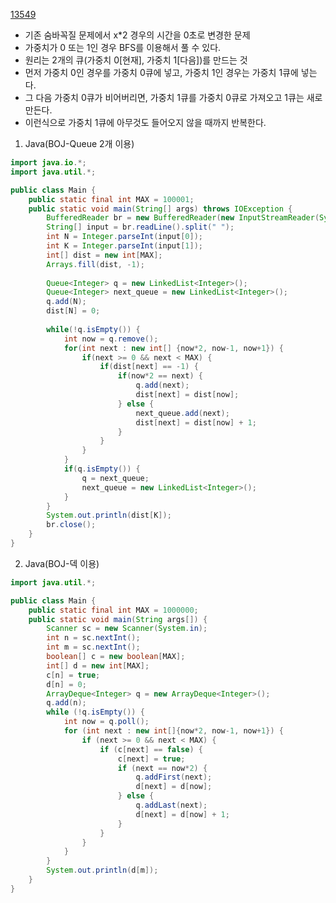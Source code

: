 [13549](https://www.acmicpc.net/problem/13549)

- 기존 숨바꼭질 문제에서 x*2 경우의 시간을 0초로 변경한 문제
- 가중치가 0 또는 1인 경우 BFS를 이용해서 풀 수 있다.
- 원리는 2개의 큐(가중치 0[현재], 가중치 1[다음])를 만드는 것
- 먼저 가중치 0인 경우를 가중치 0큐에 넣고, 가중치 1인 경우는 가중치 1큐에 넣는다.
- 그 다음 가중치 0큐가 비어버리면, 가중치 1큐를 가중치 0큐로 가져오고 1큐는 새로 만든다.
- 이런식으로 가중치 1큐에 아무것도 들어오지 않을 때까지 반복한다.

1. Java(BOJ-Queue 2개 이용)
```java
import java.io.*;
import java.util.*;

public class Main {
	public static final int MAX = 100001;
	public static void main(String[] args) throws IOException {
		BufferedReader br = new BufferedReader(new InputStreamReader(System.in));
		String[] input = br.readLine().split(" ");
		int N = Integer.parseInt(input[0]);
		int K = Integer.parseInt(input[1]);
		int[] dist = new int[MAX];
		Arrays.fill(dist, -1);
		
		Queue<Integer> q = new LinkedList<Integer>();
		Queue<Integer> next_queue = new LinkedList<Integer>();
		q.add(N);
		dist[N] = 0;
		
		while(!q.isEmpty()) {
			int now = q.remove();
			for(int next : new int[] {now*2, now-1, now+1}) {
				if(next >= 0 && next < MAX) {
					if(dist[next] == -1) {
						if(now*2 == next) {
							q.add(next);
							dist[next] = dist[now];
						} else {
							next_queue.add(next);
							dist[next] = dist[now] + 1;
						}
					}
				}
			}
			if(q.isEmpty()) {
				q = next_queue;
				next_queue = new LinkedList<Integer>();
			}
		}
		System.out.println(dist[K]);
		br.close();
	}
}
```

2. Java(BOJ-덱 이용)
```java
import java.util.*;

public class Main {
    public static final int MAX = 1000000;
    public static void main(String args[]) {
        Scanner sc = new Scanner(System.in);
        int n = sc.nextInt();
        int m = sc.nextInt();
        boolean[] c = new boolean[MAX];
        int[] d = new int[MAX];
        c[n] = true;
        d[n] = 0;
        ArrayDeque<Integer> q = new ArrayDeque<Integer>();
        q.add(n);
        while (!q.isEmpty()) {
            int now = q.poll();
            for (int next : new int[]{now*2, now-1, now+1}) {
                if (next >= 0 && next < MAX) {
                    if (c[next] == false) {
                        c[next] = true;
                        if (next == now*2) {
                            q.addFirst(next);
                            d[next] = d[now];
                        } else {
                            q.addLast(next);
                            d[next] = d[now] + 1;
                        }
                    }
                }  
            }
        }
        System.out.println(d[m]);
    }
}
```
